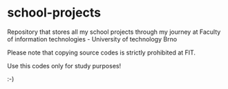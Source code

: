 # school-projects
Repository that stores all my school projects through my journey at Faculty of information technologies - University of technology Brno

Please note that copying source codes is strictly prohibited at FIT. 

Use this codes only for study purposes!


:-)
